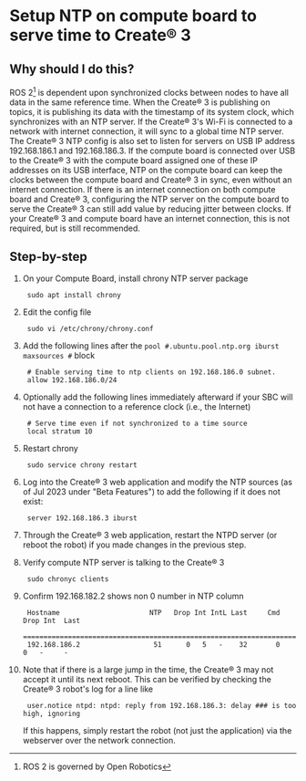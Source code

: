 # Setup NTP on compute board to serve time to Create® 3

## Why should I do this?

ROS 2[^1] is dependent upon synchronized clocks between nodes to have all data in the same reference time.
When the Create® 3 is publishing on topics, it is publishing its data with the timestamp of its system clock, which synchronizes with an NTP server.
If the Create® 3's Wi-Fi is connected to a network with internet connection, it will sync to a global time NTP server.
The Create® 3 NTP config is also set to listen for servers on USB IP address 192.168.186.1 and 192.168.186.3.
If the compute board is connected over USB to the Create® 3 with the compute board assigned one of these IP addresses on its USB interface, NTP on the compute board can keep the clocks between the compute board and Create® 3 in sync, even without an internet connection.
If there is an internet connection on both compute board and Create® 3, configuring the NTP server on the compute board to serve the Create® 3 can still add value by reducing jitter between clocks.
If your Create® 3 and compute board have an internet connection, this is not required, but is still recommended.

## Step-by-step

1. On your Compute Board, install chrony NTP server package

        sudo apt install chrony

1. Edit the config file

        sudo vi /etc/chrony/chrony.conf

1. Add the following lines after the `pool #.ubuntu.pool.ntp.org iburst maxsources #` block

        # Enable serving time to ntp clients on 192.168.186.0 subnet.
        allow 192.168.186.0/24

1. Optionally add the following lines immediately afterward if your SBC will not have a connection to a reference clock (i.e., the Internet)

        # Serve time even if not synchronized to a time source
        local stratum 10

1. Restart chrony

        sudo service chrony restart

1. Log into the Create® 3 web application and modify the NTP sources (as of Jul 2023 under "Beta Features") to add the following if it does not exist: 

        server 192.168.186.3 iburst

1. Through the Create® 3 web application, restart the NTPD server (or reboot the robot) if you made changes in the previous step.

1. Verify compute NTP server is talking to the Create® 3

        sudo chronyc clients

1. Confirm 192.168.182.2 shows non 0 number in NTP column

        Hostname                      NTP   Drop Int IntL Last     Cmd   Drop Int  Last
        ===============================================================================
        192.168.186.2                  51      0   5   -    32       0      0   -     -

1. Note that if there is a large jump in the time, the Create® 3 may not accept it until its next reboot.
    This can be verified by checking the Create® 3 robot's log for a line like

        user.notice ntpd: ntpd: reply from 192.168.186.3: delay ### is too high, ignoring
    If this happens, simply restart the robot (not just the application) via the webserver over the network connection.

[^1]: ROS 2 is governed by Open Robotics
